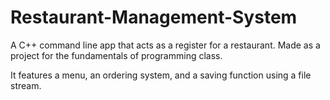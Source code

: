 # Restaurant-Management-System
A C++ command line app that acts as a register for a restaurant. Made as a project for the fundamentals of programming class.


It features a menu, an ordering system, and a saving function using a file stream.
